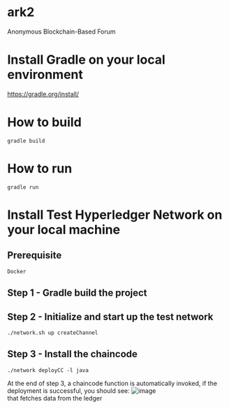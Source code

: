 # ark2
Anonymous Blockchain-Based Forum

# Install Gradle on your local environment
https://gradle.org/install/

# How to build
```
gradle build
```

# How to run
```
gradle run
```

# Install Test Hyperledger Network on your local machine
## Prerequisite 
```
Docker
```
## Step 1 - Gradle build the project
## Step 2 - Initialize and start up the test network
```
./network.sh up createChannel
```
## Step 3 - Install the chaincode
```
./network deployCC -l java
```
At the end of step 3, a chaincode function is automatically invoked, if the deployment is successful, you should see:
![image](https://user-images.githubusercontent.com/19659223/113533938-3d8d3300-959d-11eb-94d2-183453de5291.png)
<br /> that fetches data from the ledger
